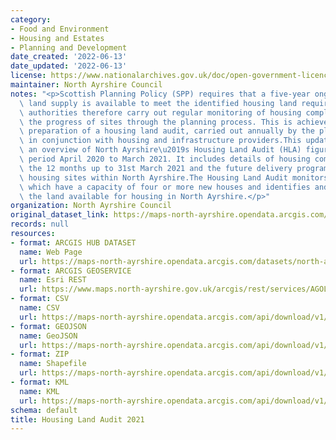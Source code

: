 ```yaml
---
category:
- Food and Environment
- Housing and Estates
- Planning and Development
date_created: '2022-06-13'
date_updated: '2022-06-13'
license: https://www.nationalarchives.gov.uk/doc/open-government-licence/version/3/
maintainer: North Ayrshire Council
notes: "<p>Scottish Planning Policy (SPP) requires that a five-year ongoing effective\
  \ land supply is available to meet the identified housing land requirements. Planning\
  \ authorities therefore carry out regular monitoring of housing completions and\
  \ the progress of sites through the planning process. This is achieved through the\
  \ preparation of a housing land audit, carried out annually by the planning authority\
  \ in conjunction with housing and infrastructure providers.This update provides\
  \ an overview of North Ayrshire\u2019s Housing Land Audit (HLA) figures for the\
  \ period April 2020 to March 2021. It includes details of housing completions for\
  \ the 12 months up to 31st March 2021 and the future delivery programming of all\
  \ housing sites within North Ayrshire.The Housing Land Audit monitors housing sites\
  \ which have a capacity of four or more new houses and identifies and quantifies\
  \ the land available for housing in North Ayrshire.</p>"
organization: North Ayrshire Council
original_dataset_link: https://maps-north-ayrshire.opendata.arcgis.com/datasets/north-ayrshire::housing-land-audit-2021-1
records: null
resources:
- format: ARCGIS HUB DATASET
  name: Web Page
  url: https://maps-north-ayrshire.opendata.arcgis.com/datasets/north-ayrshire::housing-land-audit-2021-1
- format: ARCGIS GEOSERVICE
  name: Esri REST
  url: https://www.maps.north-ayrshire.gov.uk/arcgis/rest/services/AGOL/Open_Data_Portal2/FeatureServer/72
- format: CSV
  name: CSV
  url: https://maps-north-ayrshire.opendata.arcgis.com/api/download/v1/items/3a1663af58ce45388d135e964c9db674/csv?layers=72
- format: GEOJSON
  name: GeoJSON
  url: https://maps-north-ayrshire.opendata.arcgis.com/api/download/v1/items/3a1663af58ce45388d135e964c9db674/geojson?layers=72
- format: ZIP
  name: Shapefile
  url: https://maps-north-ayrshire.opendata.arcgis.com/api/download/v1/items/3a1663af58ce45388d135e964c9db674/shapefile?layers=72
- format: KML
  name: KML
  url: https://maps-north-ayrshire.opendata.arcgis.com/api/download/v1/items/3a1663af58ce45388d135e964c9db674/kml?layers=72
schema: default
title: Housing Land Audit 2021
---
```

